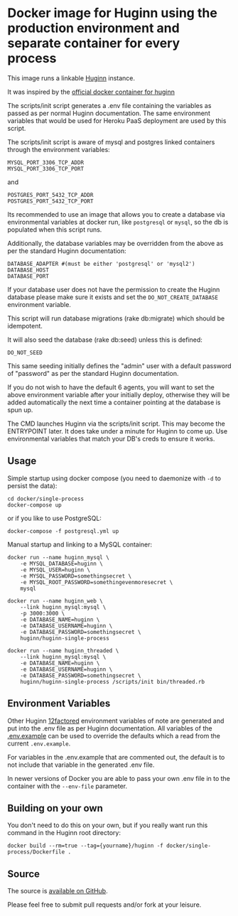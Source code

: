 Docker image for Huginn using the production environment and separate container for every process
=================================================

This image runs a linkable [Huginn](https://github.com/huginn/huginn) instance.

It was inspired by the [official docker container for huginn](https://registry.hub.docker.com/u/huginn/huginn)

The scripts/init script generates a .env file containing the variables as passed as per normal Huginn documentation.
The same environment variables that would be used for Heroku PaaS deployment are used by this script.

The scripts/init script is aware of mysql and postgres linked containers through the environment variables:

    MYSQL_PORT_3306_TCP_ADDR
    MYSQL_PORT_3306_TCP_PORT

and

    POSTGRES_PORT_5432_TCP_ADDR
    POSTGRES_PORT_5432_TCP_PORT

Its recommended to use an image that allows you to create a database via environmental variables at docker run, like `postgresql` or `mysql`, so the db is populated when this script runs.

Additionally, the database variables may be overridden from the above as per the standard Huginn documentation:

    DATABASE_ADAPTER #(must be either 'postgresql' or 'mysql2')
    DATABASE_HOST
    DATABASE_PORT

If your database user does not have the permission to create the Huginn database please make sure it exists and set the `DO_NOT_CREATE_DATABASE` environment variable.

This script will run database migrations (rake db:migrate) which should be idempotent.

It will also seed the database (rake db:seed) unless this is defined:

    DO_NOT_SEED

This same seeding initially defines the "admin" user with a default password of "password" as per the standard Huginn documentation.

If you do not wish to have the default 6 agents, you will want to set the above environment variable after your initially deploy, otherwise they will be added automatically the next time a container pointing at the database is spun up.

The CMD launches Huginn via the scripts/init script. This may become the ENTRYPOINT later.  It does take under a minute for Huginn to come up.  Use environmental variables that match your DB's creds to ensure it works.

## Usage

Simple startup using docker compose (you need to daemonize with `-d` to persist the data):

    cd docker/single-process
    docker-compose up

or if you like to use PostgreSQL:

    docker-compose -f postgresql.yml up

Manual startup and linking to a MySQL container:

    docker run --name huginn_mysql \
        -e MYSQL_DATABASE=huginn \
        -e MYSQL_USER=huginn \
        -e MYSQL_PASSWORD=somethingsecret \
        -e MYSQL_ROOT_PASSWORD=somethingevenmoresecret \
        mysql

    docker run --name huginn_web \
        --link huginn_mysql:mysql \
        -p 3000:3000 \
        -e DATABASE_NAME=huginn \
        -e DATABASE_USERNAME=huginn \
        -e DATABASE_PASSWORD=somethingsecret \
        huginn/huginn-single-process

    docker run --name huginn_threaded \
        --link huginn_mysql:mysql \
        -e DATABASE_NAME=huginn \
        -e DATABASE_USERNAME=huginn \
        -e DATABASE_PASSWORD=somethingsecret \
        huginn/huginn-single-process /scripts/init bin/threaded.rb

## Environment Variables

Other Huginn [12factored](https://12factor.net/) environment variables of note are generated and put into the .env file as per Huginn documentation. All variables of the [.env.example](https://github.com/huginn/huginn/blob/master/.env.example) can be used to override the defaults which a read from the current `.env.example`.

For variables in the .env.example that are commented out, the default is to not include that variable in the generated .env file.

In newer versions of Docker you are able to pass your own .env file in to the container with the `--env-file` parameter.

## Building on your own

You don't need to do this on your own, but if you really want run this command in the Huginn root directory:

    docker build --rm=true --tag={yourname}/huginn -f docker/single-process/Dockerfile .

## Source

The source is [available on GitHub](https://github.com/huginn/huginn/docker/single-process/).

Please feel free to submit pull requests and/or fork at your leisure.


